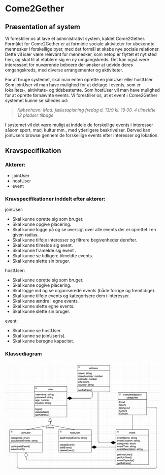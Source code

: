 # Come2Gether

## Præsentation af system
Vi forestiller os at lave et administrativt system, kaldet Come2Gether. Formålet for Come2Gether er at formidle sociale aktiviteter for ubekendte mennesker i forskellige byer, med det formål at skabe nye sociale relationer. Dette vil især være relevant for mennesker, som netop er flyttet et nyt sted hen, og skal til at etablere sig en ny omgangskreds. Det kan også være interessant for nuværende beboere der ønsker at udvide deres omgangskreds, med diverse arrangementer og aktiviteter. 

For at bruge systemet, skal man enten oprette en joinUser eller hostUser. Som joinUser vil man have mulighed for at deltage i events, som er lokalitets-, aktivitets- og tidsbestemte. Som hostUser vil man have mulighed for at oprette førnævnte events. Vi forestiller os, at et event i Come2Gether systemet kunne se således ud:  

> *København: Mad: fællesspisning fredag d. 13/9 kl. 19:00. 4 tilmeldte 12 pladser tilbage*

I systemet vil det være muligt at inddele de forskellige events i interesser såsom sport, mad, kultur mm., med yderligere beskrivelser. Derved kan joinUsers browse gennem de forskellige events efter interesser og lokation.      

## Kravspecifikation
### Aktører:
- joinUser
- hostUser
- event

### Kravspecifikationer inddelt efter aktører:
joinUser:
- Skal kunne oprette sig som bruger.
- Skal kunne opgive placering.
- Skal kunne logge på og se oversigt over alle events der er oprettet i en given radius.
- Skal kunne tilføje interesser og filtrere begivenheder derefter.
- Skal kunne tilmelde sig event.
- Skal kunne framelde sig event .
- Skal kunne se tidligere tilmeldte events.
- Skal kunne slette sin bruger.

hostUser:
- Skal kunne oprette sig som bruger.
- Skal kunne opgive placering.
- Skal logge ind og se organiserede events (både forrige og fremtidige).
- Skal kunne tilføje events og kategorisere dem i interesser.
- Skal kunne ændre i egne events.
- Skal kunne slette egne events.
- Skal kunne slette sin bruger.

event:
- Skal kunne se hostUser.
- Skal kunne se joinUser(s).
- Skal kunne beregne kapacitet.


### Klassediagram
![](Images/classdiagram.png)
